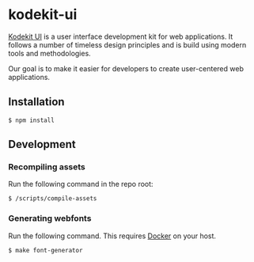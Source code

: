 # kodekit-ui

[Kodekit UI](https://www.joomlatools.com/developer/ui/) is a user interface development kit for web applications. It follows a number of timeless design principles and is build using modern tools and methodologies.

Our goal is to make it easier for developers to create user-centered web applications.

## Installation

```
$ npm install
```

## Development

### Recompiling assets

Run the following command in the repo root:

```
$ /scripts/compile-assets
````


### Generating webfonts

Run the following command. This requires [Docker](https://www.docker.com/) on your host. 

```
$ make font-generator
````
